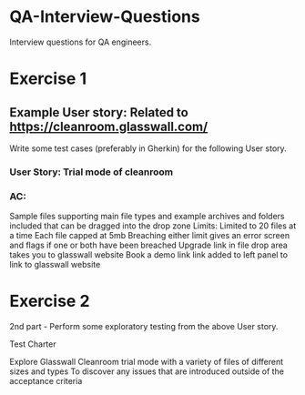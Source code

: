 # QA-Interview-Questions
Interview questions for QA engineers.

# Exercise 1
## Example User story: Related to https://cleanroom.glasswall.com/
Write some test cases (preferably in Gherkin) for the following User story.

### User Story: Trial mode of cleanroom

### AC:
Sample files supporting main file types and example archives and folders included that can be dragged into the drop zone
Limits:
	Limited to 20 files at a time
	Each file capped at 5mb
	Breaching either limit gives an error screen and flags if one or both have been breached
Upgrade link in file drop area takes you to glasswall website
Book a demo link link added to left panel to link to glasswall website

# Exercise 2
2nd part - Perform some exploratory testing from the above User story.

Test Charter

Explore Glasswall Cleanroom trial mode
with a variety of files of different sizes and types
To discover any issues that are introduced outside of the acceptance criteria
